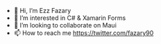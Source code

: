 - 👋 Hi, I’m Ezz Fazary
- 👀 I’m interested in C# & Xamarin Forms
- 💞️ I’m looking to collaborate on Maui
- 📫 How to reach me https://twitter.com/fazary90

<!---
fazary90/fazary90 is a ✨ special ✨ repository because its `README.md` (this file) appears on your GitHub profile.
You can click the Preview link to take a look at your changes.
--->
